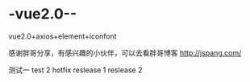 # -vue2.0--
vue2.0+axios+element+iconfont


感谢胖哥分享，有感兴趣的小伙伴，可以去看胖哥博客 http://jspang.com/

测试一
test 2
hotfix
reslease 1
reslease 2

